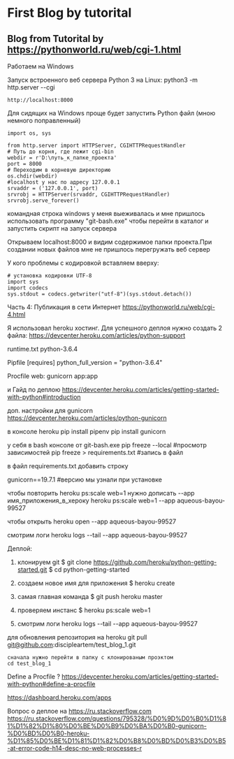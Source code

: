 # First Blog by tutorital

## Blog from Tutorital by https://pythonworld.ru/web/cgi-1.html

Работаем на Windows

Запуск встроенного веб сервера Python 3 на Linux:
    python3 -m http.server --cgi

    http://localhost:8000

Для сидящих на Windows проще будет запустить Python файл (мною немного поправленный)

    import os, sys

    from http.server import HTTPServer, CGIHTTPRequestHandler
    # Путь до корня, где лежит cgi-bin
    webdir = r'D:\путь_к_папке_проекта'
    port = 8000
    # Переходим в корневую директорию
    os.chdir(webdir)
    #localhost у нас по адресу 127.0.0.1
    srvaddr = ('127.0.0.1', port)
    srvrobj = HTTPServer(srvaddr, CGIHTTPRequestHandler)
    srvrobj.serve_forever()


командная строка windows у меня выеживалась и мне пришлось использовать программу "git-bash.exe"
чтобы перейти в каталог и запустить скрипт на запуск сервера

Открываем localhost:8000 и видим содержимое папки проекта.При создании новых файлов мне не пришлось перегружать веб сервер

У кого проблемы с кодировкой вставляем вверху:

    # установка кодировки UTF-8
    import sys
    import codecs
    sys.stdout = codecs.getwriter("utf-8")(sys.stdout.detach())


Часть 4: Публикация в сети Интернет
https://pythonworld.ru/web/cgi-4.html

Я использовал heroku хостинг.
Для успешного деплоя нужно создать 2 файла:
https://devcenter.heroku.com/articles/python-support

runtime.txt
    python-3.6.4

Pipfile
    [requires]
    python_full_version = "python-3.6.4"

Procfile
    web: gunicorn app:app

и Гайд по деплою https://devcenter.heroku.com/articles/getting-started-with-python#introduction

доп. настройки для gunicorn
https://devcenter.heroku.com/articles/python-gunicorn

в консоле heroku
    pip install pipenv
    pip install gunicorn

у себя в bash консоле от git-bash.exe
   pip freeze --local  #просмотр зависимостей
   pip freeze > requirements.txt #запись в файл

в файл requirements.txt добавить строку

gunicorn==19.7.1  #версию мы узнали при установке

чтобы повторить heroku ps:scale web=1 нужно дописать --app имя_приложения_в_хероку
heroku ps:scale web=1 --app aqueous-bayou-99527

чтобы открыть
 heroku open --app aqueous-bayou-99527

смотрим логи
 heroku logs --tail --app aqueous-bayou-99527

Деплой:

1) клонируем git
    $ git clone https://github.com/heroku/python-getting-started.git
    $ cd python-getting-started

2) создаем новое имя для приложения
    $ heroku create

3) самая главная команда
    $ git push heroku master

4) проверяем инстанс
    $ heroku ps:scale web=1

5) смотрим логи
 heroku logs --tail --app aqueous-bayou-99527

для обновления репозитория на heroku
git pull git@github.com:discipleartem/test_blog_1.git

    сначала нужно перейти в папку с клонированым проэктом
    cd test_blog_1


Define a Procfile ?
https://devcenter.heroku.com/articles/getting-started-with-python#define-a-procfile

https://dashboard.heroku.com/apps

Вопрос о деплое на https://ru.stackoverflow.com
https://ru.stackoverflow.com/questions/795328/%D0%9D%D0%B0%D1%81%D1%82%D1%80%D0%BE%D0%B9%D0%BA%D0%B0-gunicorn-%D0%BD%D0%B0-heroku-%D1%85%D0%BE%D1%81%D1%82%D0%B8%D0%BD%D0%B3%D0%B5-at-error-code-h14-desc-no-web-processes-r
